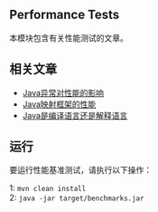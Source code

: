 ## Performance Tests

本模块包含有关性能测试的文章。

## 相关文章

+ [Java异常对性能的影响](docs/Java异常对性能的影响.md)
+ [Java映射框架的性能](docs/Java映射框架的性能.md)
+ [Java是编译语言还是解释语言](docs/Java是编译语言还是解释语言.md)

## 运行

要运行性能基准测试，请执行以下操作：

1: `mvn clean install`   
2: `java -jar target/benchmarks.jar`